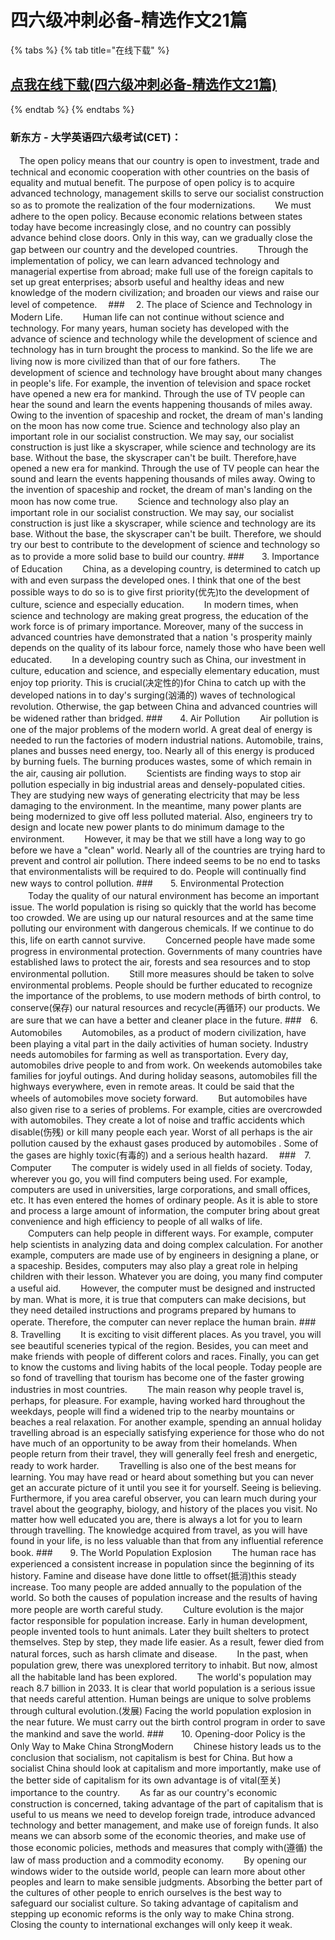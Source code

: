 # 四六级冲刺必备-精选作文21篇

{% tabs %}
{% tab title="在线下载" %}
## [点我在线下载(四六级冲刺必备-精选作文21篇)](https://dev.onti.net/down/CDN/Files/2019/10/14/%E5%9B%9B%E5%85%AD%E7%BA%A7%E5%86%B2%E5%88%BA%E5%BF%85%E5%A4%87-%E7%B2%BE%E9%80%89%E4%BD%9C%E6%96%8721%E7%AF%87.doc)
{% endtab %}
{% endtabs %}

### 新东方 - 大学英语四六级考试(CET)：
　The open policy means that our country is open to investment, trade and technical and economic cooperation with other countries on the basis of equality and mutual benefit. The purpose of open policy is to acquire advanced technology, management skills to serve our socialist construction so as to promote the realization of the four modernizations. 
　　We must adhere to the open policy. Because economic relations between states today have become increasingly close, and no country can possibly advance behind close doors. Only in this way, can we gradually close the gap between our country and the developed countries.
　　Through the implementation of policy, we can learn advanced technology and managerial expertise from abroad; make full use of the foreign capitals to set up great enterprises; absorb useful and healthy ideas and new knowledge of the modern civilization; and broaden our views and raise our level of competence.
　### 　2. The place of Science and Technology in Modern Life.
　　Human life can not continue without science and technology. For many years, human society has developed with the advance of science and technology while the development of science and technology has in turn brought the process to mankind. So the life we are living now is more civilized than that of our fore fathers.
　　The development of science and technology have brought about many changes in people's life. For example, the invention of television and space rocket have opened a new era for mankind. Through the use of TV people can hear the sound and learn the events happening thousands of miles away. Owing to the invention of spaceship and rocket, the dream of man's landing on the moon has now come true.
Science and technology also play an important role in our socialist construction. We may say, our socialist construction is just like a skyscraper, while science and technology are its base. Without the base, the skyscraper can't be built. Therefore,have opened a new era for mankind. Through the use of TV people can hear the sound and learn the events happening thousands of miles away. Owing to the invention of spaceship and rocket, the dream of man's landing on the moon has now come true. 
　　Science and technology also play an important role in our socialist construction. We may say, our socialist construction is just like a skyscraper, while science and technology are its base. Without the base, the skyscraper can't be built. Therefore, we should try our best to contribute to the development of science and technology so as to provide a more solid base to build our country.
###　　3. Importance of Education
　　China, as a developing country, is determined to catch up with and even surpass the developed ones. I think that one of the best possible ways to do so is to give first priority(优先)to the development of culture, science and especially education.
　　In modern times, when science and technology are making great progress, the education of the work force is of primary importance. Moreover, many of the success in advanced countries have demonstrated that a nation 's prosperity mainly depends on the quality of its labour force, namely those who have been well educated.
　　In a developing country such as China, our investment in culture, education and science, and especially elementary education, must enjoy top priority. This is crucial(决定性的)for China to catch up with the developed nations in to day's surging(汹涌的) waves of technological revolution. Otherwise, the gap between China and advanced countries will be widened rather than bridged. 
###　　4. Air Pollution
　　Air pollution is one of the major problems of the modern world. A great deal of energy is needed to run the factories of modern industrial nations. Automobile, trains, planes and busses need energy, too. Nearly all of this energy is produced by burning fuels. The burning produces wastes, some of which remain in the air, causing air pollution.
　　Scientists are finding ways to stop air pollution especially in big industrial areas and densely-populated cities. They are studying new ways of generating electricity that may be less damaging to the environment. In the meantime, many power plants are being modernized to give off less polluted material. Also, engineers try to design and locate new power plants to do minimum damage to the environment.
　　However, it may be that we still have a long way to go before we have a "clean" world. Nearly all of the countries are trying hard to prevent and control air pollution. There indeed seems to be no end to tasks that environmentalists will be required to do. People will continually find new ways to control pollution.
###　　5. Environmental Protection
　　Today the quality of our natural environment has become an important issue. The world population is rising so quickly that the world has become too crowded. We are using up our natural resources and at the same time polluting our environment with dangerous chemicals. If we continue to do this, life on earth cannot survive. 
　　Concerned people have made some progress in environmental protection. Governments of many countries have established laws to protect the air, forests and sea resources and to stop environmental pollution.
　　Still more measures should be taken to solve environmental problems. People should be further educated to recognize the importance of the problems, to use modern methods of birth control, to conserve(保存) our natural resources and recycle(再循环) our products. We are sure that we can have a better and cleaner place in the future.
###　6. Automobiles
　　Automobiles, as a product of modern civilization, have been playing a vital part in the daily activities of human society. Industry needs automobiles for farming as well as transportation. Every day, automobiles drive people to and from work. On weekends automobiles take families for joyful outings. And during holiday seasons, automobiles fill the highways everywhere, even in remote areas. It could be said that the wheels of automobiles move society forward.
　　But automobiles have also given rise to a series of problems. For example, cities are overcrowded with automobiles. They create a lot of noise and traffic accidents which disable(伤残) or kill many people each year. Worst of all perhaps is the air pollution caused by the exhaust gases produced by automobiles
. Some of the gases are highly toxic(有毒的) and a serious health hazard. 
　###　7. Computer
　　The computer is widely used in all fields of society. Today, wherever you go, you will find computers being used. For example, computers are used in universities, large corporations, and small offices, etc. It has even entered the homes of ordinary people. As it is able to store and process a large amount of information, the computer bring about great convenience and high efficiency to people of all walks of life.
　　Computers can help people in different ways. For example, computer help scientists in analyzing data and doing complex calculation. For another example, computers are made use of by engineers in designing a plane, or a spaceship. Besides, computers may also play a great role in helping children with their lesson. Whatever you are doing, you many find computer a useful aid.
　　However, the computer must be designed and instructed by man. What is more, it is true that computers can make decisions, but they need detailed instructions and programs prepared by humans to operate. Therefore, the computer can never replace the human brain.
###　　8. Travelling
　　It is exciting to visit different places. As you travel, you will see beautiful sceneries typical of the region. Besides, you can meet and make friends with people of different colors and races. Finally, you can get to know the customs and living habits of the local people. Today people are so
fond of travelling that tourism has become one of the faster growing industries in most countries. 
　　The main reason why people travel is, perhaps, for pleasure. For example, having worked hard throughout the weekdays, people will find a widened trip to the nearby mountains or beaches a real relaxation. For another example, spending an annual holiday travelling abroad is an especially satisfying experience for those who do not have much of an opportunity to be away from their homelands. When people return from their travel, they will generally feel fresh and energetic, ready to work harder.
　　Travelling is also one of the best means for learning. You may have read or heard about something but you can never get an accurate picture of it until you see it for yourself. Seeing is believing. Furthermore, if you area careful observer, you can learn much during your travel about the geography, biology, and history of the places you visit. No matter how well educated you are, there is always a lot for you to learn through travelling. The knowledge acquired from travel, as you will have found in your life, is no less valuable than that from any influential reference book.
###　　9. The World Population Explosion
　　The human race has experienced a consistent increase in population since the beginning of its history. Famine and disease have done little to offset(抵消)this steady increase. Too many people are added annually to the population of the world. So both the causes of population increase and the results of having more people are worth careful study. 
　　Culture evolution is the major factor responsible for population increase. Early in human development, people invented tools to hunt animals. Later they built shelters to protect themselves. Step by step, they made life easier. As a result, fewer died from natural forces, such as harsh climate and disease.
　　In the past, when population grew, there was unexplored territory to inhabit. But now, almost all the habitable land has been explored.
　　The world's population may reach 8.7 billion in 2033. It is clear that world population is a serious issue that needs careful attention. Human beings are unique to solve problems through cultural evolution.(发展) Facing the world population explosion in the near future. We must carry out the birth control program in order to save the mankind and save the world.
###　　10. Opening-door Policy is the Only Way to Make China StrongModern
　　Chinese history leads us to the conclusion that socialism, not capitalism is best for China. But how a socialist China should look at capitalism and more importantly, make use of the better side of capitalism for its own advantage is of vital(至关) importance to the country.
　　As far as our country's economic construction is concerned, taking advantage of the part of capitalism that is useful to us means we need to develop foreign trade, introduce advanced technology and better management, and make use of foreign funds. It also means we can absorb some of the economic theories, and make use of those economic policies, methods and measures that comply with(遵循) the law of mass production and a commodity economy. 
　　By opening our windows wider to the outside world, people can learn more about other peoples and learn to make sensible judgments. Absorbing the better part of the cultures of other people to enrich ourselves is the best way to safeguard our socialist culture. So taking advantage of capitalism and stepping up economic reforms is the only way to make China strong. Closing the county to international exchanges will only keep it weak.




